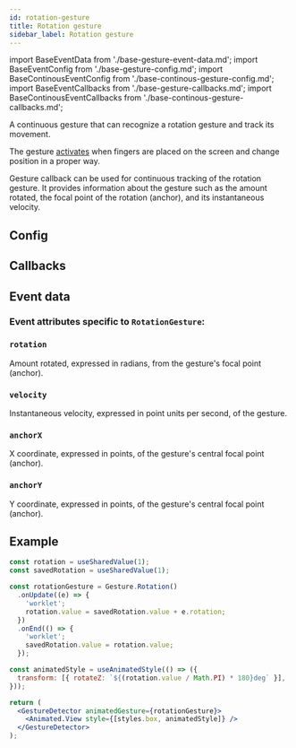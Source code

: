 ```yaml
---
id: rotation-gesture
title: Rotation gesture
sidebar_label: Rotation gesture
---
```


import BaseEventData from './base-gesture-event-data.md';
import BaseEventConfig from './base-gesture-config.md';
import BaseContinousEventConfig from './base-continous-gesture-config.md';
import BaseEventCallbacks from './base-gesture-callbacks.md';
import BaseContinousEventCallbacks from './base-continous-gesture-callbacks.md';

A continuous gesture that can recognize a rotation gesture and track its movement.

The gesture [activates](../../under-the-hood/states-events.md#active) when fingers are placed on the screen and change position in a proper way.

Gesture callback can be used for continuous tracking of the rotation gesture. It provides information about the gesture such as the amount rotated, the focal point of the rotation (anchor), and its instantaneous velocity.

## Config

<BaseEventConfig />
<BaseContinousEventConfig />

## Callbacks

<BaseEventCallbacks />
<BaseContinousEventCallbacks />

## Event data

### Event attributes specific to `RotationGesture`:

### `rotation`

Amount rotated, expressed in radians, from the gesture's focal point (anchor).

### `velocity`

Instantaneous velocity, expressed in point units per second, of the gesture.

### `anchorX`

X coordinate, expressed in points, of the gesture's central focal point (anchor).

### `anchorY`

Y coordinate, expressed in points, of the gesture's central focal point (anchor).

<BaseEventData />

## Example

```jsx
const rotation = useSharedValue(1);
const savedRotation = useSharedValue(1);

const rotationGesture = Gesture.Rotation()
  .onUpdate((e) => {
    'worklet';
    rotation.value = savedRotation.value + e.rotation;
  })
  .onEnd(() => {
    'worklet';
    savedRotation.value = rotation.value;
  });

const animatedStyle = useAnimatedStyle(() => ({
  transform: [{ rotateZ: `${(rotation.value / Math.PI) * 180}deg` }],
}));

return (
  <GestureDetector animatedGesture={rotationGesture}>
    <Animated.View style={[styles.box, animatedStyle]} />
  </GestureDetector>
);
```
